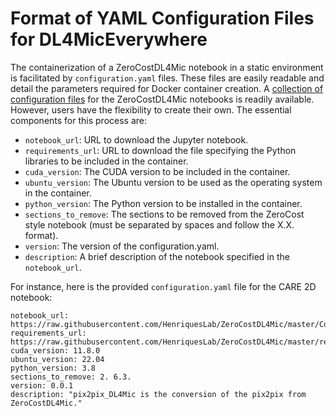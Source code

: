 # Format of YAML Configuration Files for DL4MicEverywhere

The containerization of a ZeroCostDL4Mic notebook in a static environment is facilitated by `configuration.yaml` files. These files are easily readable and detail the parameters required for Docker container creation. A [collection of configuration files](https://github.com/HenriquesLab/DL4MicEverywhere/tree/main/notebooks) for the ZeroCostDL4Mic notebooks is readily available. However, users have the flexibility to create their own. The essential components for this process are:

* `notebook_url`: URL to download the Jupyter notebook.
* `requirements_url`: URL to download the file specifying the Python libraries to be included in the container.
* `cuda_version`: The CUDA version to be included in the container.
* `ubuntu_version`: The Ubuntu version to be used as the operating system in the container.
* `python_version`: The Python version to be installed in the container.
* `sections_to_remove`: The sections to be removed from the ZeroCost style notebook (must be separated by spaces and follow the X.X. format).
* `version`: The version of the configuration.yaml.
* `description`: A brief description of the notebook specified in the `notebook_url`.

For instance, here is the provided `configuration.yaml` file for the CARE 2D notebook:

```
notebook_url: https://raw.githubusercontent.com/HenriquesLab/ZeroCostDL4Mic/master/Colab_notebooks/pix2pix_ZeroCostDL4Mic.ipynb
requirements_url: https://raw.githubusercontent.com/HenriquesLab/ZeroCostDL4Mic/master/requirements_files/pix2pix_requirements_simple.txt
cuda_version: 11.8.0
ubuntu_version: 22.04
python_version: 3.8
sections_to_remove: 2. 6.3. 
version: 0.0.1
description: "pix2pix_DL4Mic is the conversion of the pix2pix from ZeroCostDL4Mic."
```
